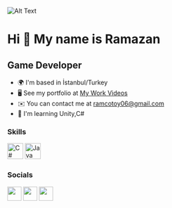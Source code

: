![Alt Text](https://media.giphy.com/media/3o6Ztp7GlqlADQWWgE/giphy-downsized.gif)




Hi 👋 My name is Ramazan
========================

Game Developer
--------------

* 🌍  I'm based in İstanbul/Turkey
* 🖥️  See my portfolio at [My Work Videos](http://drive.google.com/drive/u/0/folders/1f_80YH1n2h-79UF9vRy_37xUG4E4xBzm)
* ✉️  You can contact me at [ramcotoy06@gmail.com](mailto:ramcotoy06@gmail.com)
* 🧠  I'm learning Unity,C#

### Skills

<p align="left">
<a href="https://docs.microsoft.com/en-us/dotnet/csharp/" target="_blank" rel="noreferrer"><img src="https://raw.githubusercontent.com/danielcranney/readme-generator/main/public/icons/skills/csharp-colored.svg" width="36" height="36" alt="C#" /></a>
<a href="https://www.oracle.com/java/" target="_blank" rel="noreferrer"><img src="https://raw.githubusercontent.com/danielcranney/readme-generator/main/public/icons/skills/java-colored.svg" width="36" height="36" alt="Java" /></a>
</p>

### Socials

<p align="left"> <a href="https://www.github.com/ramazantoy" target="_blank" rel="noreferrer"><img src="https://raw.githubusercontent.com/danielcranney/readme-generator/main/public/icons/socials/github.svg" width="32" height="32" /></a> <a href="https://www.linkedin.com/in/ramazantoy" target="_blank" rel="noreferrer"><img src="https://raw.githubusercontent.com/danielcranney/readme-generator/main/public/icons/socials/linkedin.svg" width="32" height="32" /></a> <a href="https://www.twitter.com/ramcotoy" target="_blank" rel="noreferrer"><img src="https://raw.githubusercontent.com/danielcranney/readme-generator/main/public/icons/socials/twitter.svg" width="32" height="32" /></a></p>
